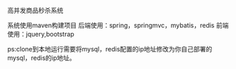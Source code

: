 高并发商品秒杀系统

系统使用maven构建项目
后端使用：spring，springmvc，mybatis，redis
前端使用：jquery,bootstrap

ps:clone到本地运行需要将mysql，redis配置的ip地址修改为你自己部署的mysql，redis的ip地址。
